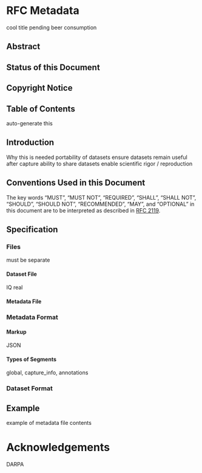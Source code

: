 # RFC Metadata

cool title pending beer consumption

## Abstract


## Status of this Document

## Copyright Notice

## Table of Contents

auto-generate this

## Introduction

Why this is needed
portability of datasets
ensure datasets remain useful after capture
ability to share datasets
enable scientific rigor / reproduction

## Conventions Used in this Document

The key words “MUST”, “MUST NOT”, “REQUIRED”, “SHALL”, “SHALL NOT”, “SHOULD”,
“SHOULD NOT”, “RECOMMENDED”, “MAY”, and “OPTIONAL” in this document are to be
interpreted as described in [RFC 2119](https://tools.ietf.org/html/rfc2119).

## Specification

### Files
must be separate

#### Dataset File
IQ
real

#### Metadata File


### Metadata Format

#### Markup
JSON

#### Types of Segments
global, capture_info, annotations


### Dataset Format

## Example
example of metadata file contents

# Acknowledgements
DARPA

